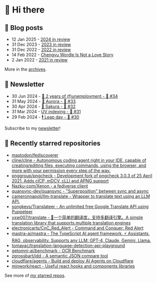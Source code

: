 # 👋 Hi there

## 📝 Blog posts

<!-- feed start -->
- 12 Jan 2025 - [2024 in review](https://cheeaun.com/blog/2025/01/2024-in-review/)
- 31 Dec 2023 - [2023 in review](https://cheeaun.com/blog/2023/12/2023-in-review/)
- 31 Dec 2022 - [2022 in review](https://cheeaun.com/blog/2022/12/2022-in-review/)
- 14 Feb 2022 - [Chengyu Wordle Is Not a Love Story](https://cheeaun.com/blog/2022/02/chengyu-wordle-is-not-a-love-story/)
- 2 Jan 2022 - [2021 in review](https://cheeaun.com/blog/2022/01/2021-in-review/)
<!-- feed end -->

More in the [archives](https://cheeaun.com/blog/archives/).

## 📰 Newsletter

<!-- newsletter start -->
- 30 Jun 2024 - [🎂 2 years of (f)unemployment - 🥫 #34](https://cheeaun.substack.com/p/2-years-of-funemployment-34)
- 31 May 2024 - [🌌 Aurora - 🥫 #33](https://cheeaun.substack.com/p/aurora-33)
- 30 Apr 2024 - [🌸 Sakura - 🥫 #32](https://cheeaun.substack.com/p/sakura-32)
- 31 Mar 2024 - [UV indexing - 🥫 #31](https://cheeaun.substack.com/p/uv-indexing-31)
- 29 Feb 2024 - [🕴️ Leap day - 🥫 #30](https://cheeaun.substack.com/p/leap-day-30)
<!-- newsletter end -->

Subscribe to my [newsletter](https://cheeaun.substack.com/)!

## 🌟 Recently starred repositories

<!-- starred repos start -->
- [mastodon/fediscoverer](https://github.com/mastodon/fediscoverer)
- [cline/cline - Autonomous coding agent right in your IDE, capable of creating/editing files, executing commands, using the browser, and more with your permission every step of the way.](https://github.com/cline/cline)
- [pnggroup/pngcheck - Development fork of pngcheck 3.0.3 of 25 April 2021. Adds cICP, mDCV, cLLI and APNG support](https://github.com/pnggroup/pngcheck)
- [Nazku-com/Xenon - a fediverse client](https://github.com/Nazku-com/Xenon)
- [quansync-dev/quansync - "Superposition" between sync and async](https://github.com/quansync-dev/quansync)
- [cameronnapoli/llm-translate - Wrapper to translate text using an LLM API.](https://github.com/cameronnapoli/llm-translate)
- [songkeys/Translateer - An unlimited free Google Translate API using Puppeteer](https://github.com/songkeys/Translateer)
- [yxw007/translate - 🎉一个简单的翻译库，支持多翻译引擎。A simple translation library that supports multiple translation engines](https://github.com/yxw007/translate)
- [electronicarts/CnC_Red_Alert - Command and Conquer: Red Alert](https://github.com/electronicarts/CnC_Red_Alert)
- [mastra-ai/mastra - The TypeScript AI agent framework. ⚡ Assistants, RAG, observability. Supports any LLM: GPT-4, Claude, Gemini, Llama.](https://github.com/mastra-ai/mastra)
- [tomayac/translation-language-detection-api-playground](https://github.com/tomayac/translation-language-detection-api-playground)
- [getomni-ai/benchmark - OCR Benchmark](https://github.com/getomni-ai/benchmark)
- [zgrossbart/jdd - A semantic JSON compare tool](https://github.com/zgrossbart/jdd)
- [cloudflare/agents - Build and deploy AI Agents on Cloudflare ](https://github.com/cloudflare/agents)
- [minwork/react - Useful react hooks and components libraries](https://github.com/minwork/react)
<!-- starred repos end -->

See more of [my starred repos](https://github.com/stars/cheeaun/).

